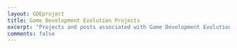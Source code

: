 ```yaml
---
layout: GDEproject
title: Game Development Evolution Projects
excerpt: "Projects and posts associated with Game Development Evolution"
comments: false
---
```

